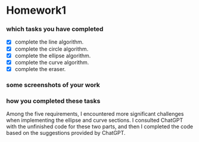 # Homework1

### which tasks you have completed
- [x] complete the line algorithm.
- [x] complete the circle algorithm.
- [x] complete the ellipse algorithm.
- [x] complete the curve algorithm.
- [x] complete the eraser.

### some screenshots of your work

### how you completed these tasks
Among the five requirements, I encountered more significant challenges when implementing the ellipse and curve sections. I consulted ChatGPT with the unfinished code for these two parts, and then I completed the code based on the suggestions provided by ChatGPT.
